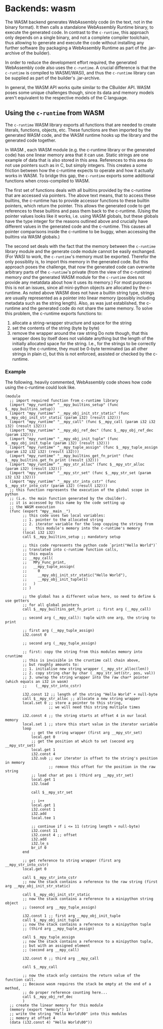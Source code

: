 # Backends: wasm

The WASM backend generates WebAssembly code (in the text, not in the binary format).
It then calls a standalone WebAssembly Runtime binary,
to execute the generated code.
In contrast to the `c-runtime`,
this approach only depends on a single binary,
and not a complete compiler toolchain,
thus allowing to generate and execute the code
without installing any further software (by packaging a WebAssembly Runtime as part of the .jar-archive of the builder).

In order to reduce the development effort required,
the generated WebAssembly code also uses
the `c-runtime`.
A crucial difference is that the `c-runtime`
is compiled to WASM(/WASI),
and thus the `c-runtime` library can be supplied as part of the builder's .jar-archive.

In general,
the WASM API works quite similar to the CBuilder API.
WASM poses some unique challenges though,
since its data and memory models 
aren't equivalent to the respective models of the C language.

## Using the `c-runtime` from WASM

The `c-runtime` WASM library exports all functions
that are needed to create literals, functions, objects, etc.
These functions are then imported by the generated WASM code,
and the WASM runtime hooks up the library and the generated code together.

In WASM ,
each WASM module (e.g. the c-runtime library or the generated code)
has one linear memory area that it can use.
Static strings are one example of data that is also stored in this area.
References to this area do not use pointers such as in C,
but simply integers.
This creates a some friction between how the c-runtime expects
to operate and how it actually works in WASM.
To bridge this gap, the `c-runtime` exports some additional functions
when cross-compiled to WASM.

The first set of functions deals with all builtins provided by the c-runtime that are accessed via pointers.
The above text means, that to access these builtins,
the c-runtime has to provide accessor functions to these
builtin pointers,
which return the pointer.
This allows the generated code to get references to these builtins
and pass them back to the c-runtime.
(Using the pointer values looks like it works, i.e. using WASM globals,
but these globals have the type integer for the reasons outlined above
and crucially have different values in the generated code and the c-runtime. This causes all pointer comparisons inside the c-runtime to be buggy, when accessing the builtins via WASM globals.)

The second set deals with the fact
that the memory between the `c-runtime` library module
and the generate code module cannot be easily exchanged.
(For WASI to work, the `c-runtime`'s memory must be exported.
Therefor the only possiblity is,
to import this memory in the generated code.
But this approach poses the challenge,
that now the generated code can overwrite arbitrary parts
of the `c-runtime`'s private (from the view of the c-runtime)
memory *and* the generated WASM module for the `c-runtime`
does not provide any metatdata about how it uses its memory.)
For most purposes this is not an issues,
since all mini-python objects are allocated by the c-runtime.
As noted above WASM does not have a builtin string type,
strings are usually represented as a pointer into linear memory
(possibly including metadata such as the string length).
Also, as was just established, the c-runtime and the generated
code do not share the same memory.
To solve this problem,
the c-runtime exports functions to:
1. allocate a string-wrapper structure and space for the string
2. set the contents of the string (byte by byte)
3. remove the wrapper around the raw string
Do note though,
that this wrapper does by itself
does not validate anything but the length of the initially allocated space for the string.
I.e., for the strings to be correctly used by the c-runtime,
they must be 0-byte terminated (as all other strings in plain c),
but this is not enforced, assisted or checked by the c-runtime.

### Example

The following, heavily commented, WebAssembly code
shows how code using the c-runtime could look like.

```wast
(module
  ;; import required function from c-runtime library
  (import "mpy_runtime" "__mpy_builtins_setup" (func $__mpy_builtins_setup))
  (import "mpy_runtime" "__mpy_obj_init_str_static" (func $__mpy_obj_init_str_static (param i32) (result i32)))
  (import "mpy_runtime" "__mpy_call" (func $__mpy_call (param i32 i32 i32) (result i32)))
  (import "mpy_runtime" "__mpy_obj_ref_dec" (func $__mpy_obj_ref_dec (param i32)))
  (import "mpy_runtime" "__mpy_obj_init_tuple" (func $__mpy_obj_init_tuple (param i32) (result i32)))
  (import "mpy_runtime" "__mpy_tuple_assign" (func $__mpy_tuple_assign (param i32 i32 i32) (result i32)))
  (import "mpy_runtime" "__mpy_builtins_get_fn_print" (func $__mpy_builtins_get_fn_print (result i32)))
  (import "mpy_runtime" "__mpy_str_alloc" (func $__mpy_str_alloc (param i32) (result i32)))
  (import "mpy_runtime" "__mpy_str_set" (func $__mpy_str_set (param i32 i32 i32)))
  (import "mpy_runtime" "__mpy_str_into_cstr" (func $__mpy_str_into_cstr (param i32) (result i32)))
  ;; this function represents the execution of the global scope in python
  ;; (i.e. the main function generated by the cbuilder).
  ;; it is accessed by this name by the code setting up
  ;; the WASM execution
  (func (export "mpy__main__")
        ;; this code uses two local variables:
        ;; 1. pointer to the allocated string
        ;; 2. iterator variable for the loop copying the string from
        ;;    this module's memory into the c-runtime's memory
        (local i32 i32)
        call $__mpy_builtins_setup ;; mandatory setup

        ;; this code represents the python code `print("Hello World")`
        ;; translated into c-runtime function calls,
        ;; this equals
        ;; __mpy_call(
        ;;   MPy_Func_print,
        ;;   __mpy_tuple_assign(
        ;;     0
        ;;     __mpy_obj_init_str_static("Hello World"),
        ;;     __mpy_obj_init_tuple(1)
        ;;   )
        ;; )

        ;; the global has a different value here, so need to define & use getters
        ;; for all global pointers
        call $__mpy_builtins_get_fn_print ;; first arg (__mpy_call)

        ;; second arg (__mpy_call): tuple with one arg, the string to print

        ;; first arg (__mpy_tuple_assign)
        i32.const 0

        ;; second arg (__mpy_tuple_assign)

        ;; first: copy the string from this modules memory into cruntime
        ;; this is invisible in the cruntime call chain above,
        ;; but roughly amounts to:
        ;; 1. initialise new string wrapper (__mpy_str_alloc(len))
        ;; 2. copy string char by char (__mpy_str_set(str, pos, val))
        ;; 3. unwrap the string wrapper into the raw char* pointer (which equals an i32 in wasm)
        ;;    (__mpy_str_into_cstr)

        i32.const 12 ;; length of the string "Hello World" + null-byte
        call $__mpy_str_alloc ;; allocate a new string wrapper
        local.set 0 ;; store a pointer to this string,
                    ;; we will need this string multiple times

        i32.const 4 ;; the string starts at offset 4 in our local memory
        local.set 1 ;; store this start value in the iterator variable
        loop
            ;; get the string wrapper (first arg __mpy_str_set)
            local.get 0
            ;; get the position at which to set (second arg __mpy_str_set)
            local.get 1
            i32.const 4
            i32.sub ;; our iterator is offset to the string's position in memory
                    ;; remove this offset for the position in the raw string
            ;; load char at pos i (third arg __mpy_str_set)
            local.get 1
            i32.load

            call $__mpy_str_set

            ;; i++
            local.get 1
            i32.const 1
            i32.add
            local.tee 1

            ;; continue if i <= 11 (string length + null-byte)
            i32.const 11
            i32.const 4 ;; offset
            i32.add
            i32.le_s
            br_if 0
        end

        ;; get reference to string wrapper (first arg __mpy_str_into_cstr)
        local.get 0

        call $__mpy_str_into_cstr
        ;; now the stack contains a reference to the raw string (first arg __mpy_obj_init_str_static)

        call $__mpy_obj_init_str_static
        ;; now the stack contains a reference to a minipython string object
        ;; (seoncd arg __mpy_tuple_assign)

        i32.const 1 ;; first arg __mpy_obj_init_tuple
        call $__mpy_obj_init_tuple
        ;; now the stack contains a reference to a minipython tuple
        ;; (third arg __mpy_tuple_assign)

        call $__mpy_tuple_assign
        ;; now the stack contains a reference to a minipython tuple,
        ;; but with an assigned element
        ;; (second arg __mpy_call)

        i32.const 0 ;; third arg __mpy_call

        call $__mpy_call

        ;; now the stack only contains the return value of the function call.
        ;; Because wasm requires the stack be empty at the end of a method,
        ;; do proper reference counting here...
        call $__mpy_obj_ref_dec
        )
  ;; create the linear memory for this module
  (memory (export "memory") 1)
  ;; write the string "Hello World\00" into this modules
  ;; memory at offset 4
  (data (i32.const 4) "Hello World\00"))
```
